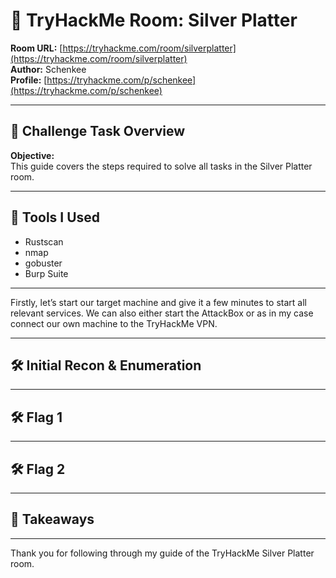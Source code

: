 # 🧠 TryHackMe Room: Silver Platter

**Room URL:** [https://tryhackme.com/room/silverplatter](https://tryhackme.com/room/silverplatter)  
**Author:** Schenkee  
**Profile:** [https://tryhackme.com/p/schenkee](https://tryhackme.com/p/schenkee)  

---

## 🧩 Challenge Task Overview  

**Objective:**  
This guide covers the steps required to solve all tasks in the Silver Platter room.

---

## 🧰 Tools I Used  
- Rustscan  
- nmap  
- gobuster  
- Burp Suite  

---

Firstly, let’s start our target machine and give it a few minutes to start all relevant services. We can also either start the AttackBox or as in my case connect our own machine to the TryHackMe VPN.  

---

## 🛠️ Initial Recon & Enumeration 


---

## 🛠️ Flag 1 



---

## 🛠️ Flag 2



---

## 🧠 Takeaways  

---

Thank you for following through my guide of the TryHackMe Silver Platter room.
